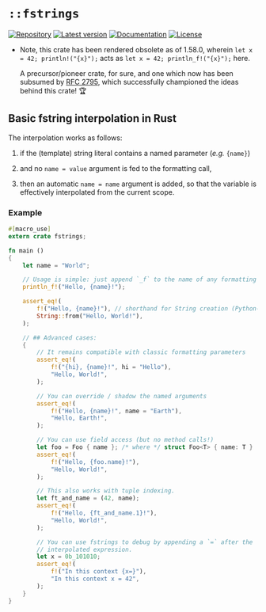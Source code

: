# `::fstrings`

[![Repository](https://img.shields.io/badge/repository-GitHub-brightgreen.svg)](https://github.com/danielhenrymantilla/fstrings-rs)
[![Latest version](https://img.shields.io/crates/v/fstrings.svg)](https://crates.io/crates/fstrings)
[![Documentation](https://docs.rs/fstrings/badge.svg)](https://docs.rs/fstrings)
[![License](https://img.shields.io/crates/l/fstrings.svg)](https://github.com/danielhenrymantilla/fstrings-rs/blob/master/LICENSE)

  - Note, this crate has been rendered obsolete as of 1.58.0, wherein
    `let x = 42; println!("{x}");` acts as `let x = 42; println_f!("{x}");`
    here.

    A precursor/pioneer crate, for sure, and one which now has been subsumed
    by [RFC 2795](https://github.com/rust-lang/rfcs/pull/2795), which
    successfully championed the ideas behind this crate! 🏆

## Basic fstring interpolation in Rust

The interpolation works as follows:

 1. if the (template) string literal contains a named parameter
    (_e.g._ `{name}`)

 1. and no `name = value` argument is fed to the formatting call,

 1. then an automatic `name = name` argument is added, so that the variable is
    effectively interpolated from the current scope.

### Example

```rust
#[macro_use]
extern crate fstrings;

fn main ()
{
    let name = "World";

    // Usage is simple: just append `_f` to the name of any formatting macro
    println_f!("Hello, {name}!");

    assert_eq!(
        f!("Hello, {name}!"), // shorthand for String creation (Python-like)
        String::from("Hello, World!"),
    );

    // ## Advanced cases:
    {
        // It remains compatible with classic formatting parameters
        assert_eq!(
            f!("{hi}, {name}!", hi = "Hello"),
            "Hello, World!",
        );

        // You can override / shadow the named arguments
        assert_eq!(
            f!("Hello, {name}!", name = "Earth"),
            "Hello, Earth!",
        );

        // You can use field access (but no method calls!)
        let foo = Foo { name }; /* where */ struct Foo<T> { name: T }
        assert_eq!(
            f!("Hello, {foo.name}!"),
            "Hello, World!",
        );

        // This also works with tuple indexing.
        let ft_and_name = (42, name);
        assert_eq!(
            f!("Hello, {ft_and_name.1}!"),
            "Hello, World!",
        );

        // You can use fstrings to debug by appending a `=` after the
        // interpolated expression.
        let x = 0b_101010;
        assert_eq!(
            f!("In this context {x=}"),
            "In this context x = 42",
        );
    }
}
```
